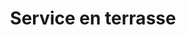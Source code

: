 ---
title: "Service en terrasse"
description: "Prenez place seul ou à plusieurs, à la fraîche en terrasse."
icon: "terrasse-icon.png"
---